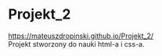 # Projekt_2

https://mateuszdropinski.github.io/Projekt_2/ <br/>
Projekt stworzony do nauki html-a i css-a.
